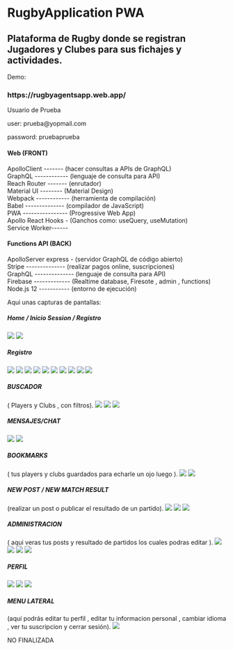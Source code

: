 # RugbyApplication PWA

<h2> Plataforma de Rugby donde se registran Jugadores y Clubes para sus fichajes y actividades.</h2>

Demo:

<h3> https://rugbyagentsapp.web.app/ </h3>

Usuario de Prueba

<p>user: prueba@yopmail.com </p>
<p>password: pruebaprueba</p>

<h4> Web (FRONT)</h4>

ApolloClient ------- (hacer consultas a APIs de GraphQL)</br>
GraphQL ------------ (lenguaje de consulta para API)</br>
Reach Router ------- (enrutador)</br>
Material UI -------- (Material Design)</br>
Webpack ------------ (herramienta de compilación)</br>
Babel -------------- (compilador de JavaScript)</br>
PWA ---------------- (Progressive Web App)</br>
Apollo React Hooks - (Ganchos como: useQuery, useMutation)</br>
Service Worker------ </br>

<h4> Functions API (BACK)</h4>

ApolloServer express - (servidor GraphQL de código abierto)</br>
Stripe -------------- (realizar pagos online, suscripciones)</br>
GraphQL -------------- (lenguaje de consulta para API)</br>
Firebase ------------- (Realtime database, Firesote , admin , functions)</br>
Node.js 12 ----------- (entorno de ejecución)</br>

Aqui unas capturas de pantallas:

<h5>Home / Inicio Session / Registro</h5>

<img src="https://rugbyagents.s3.eu-west-3.amazonaws.com/utils/01-inicio.png">
<img src="https://rugbyagents.s3.eu-west-3.amazonaws.com/utils/02-login.png">

<h5>Registro</h5>

<img src="https://rugbyagents.s3.eu-west-3.amazonaws.com/utils/03-registro.png">
<img src="https://rugbyagents.s3.eu-west-3.amazonaws.com/utils/04-registro.png">
<img src="https://rugbyagents.s3.eu-west-3.amazonaws.com/utils/05-registro.png">
<img src="https://rugbyagents.s3.eu-west-3.amazonaws.com/utils/06-registro.png">
<img src="https://rugbyagents.s3.eu-west-3.amazonaws.com/utils/07-registro.png">
<img src="https://rugbyagents.s3.eu-west-3.amazonaws.com/utils/08-registro.png">
<img src="https://rugbyagents.s3.eu-west-3.amazonaws.com/utils/09-registro.png">
<img src="https://rugbyagents.s3.eu-west-3.amazonaws.com/utils/10-registro.png">
<img src="https://rugbyagents.s3.eu-west-3.amazonaws.com/utils/11-registro.png">
<img src="https://rugbyagents.s3.eu-west-3.amazonaws.com/utils/12-registro.png">

<h5>BUSCADOR</h5> ( Players y Clubs , con filtros).

<img src="https://rugbyagents.s3.eu-west-3.amazonaws.com/utils/13-busqueda.png">
<img src="https://rugbyagents.s3.eu-west-3.amazonaws.com/utils/14-busqueda.png">
<img src="https://rugbyagents.s3.eu-west-3.amazonaws.com/utils/15-busqueda.png">

<h5>MENSAJES/CHAT</h5>

<img src="https://rugbyagents.s3.eu-west-3.amazonaws.com/utils/16-mensajes.png">
<img src="https://rugbyagents.s3.eu-west-3.amazonaws.com/utils/17-mensajes.png">

<h5>BOOKMARKS</h5>  ( tus players y clubs guardados para echarle un ojo luego ).

<img src="https://rugbyagents.s3.eu-west-3.amazonaws.com/utils/18-bookmarks.png">
<img src="https://rugbyagents.s3.eu-west-3.amazonaws.com/utils/19-bookmarks.png">

<h5>NEW POST / NEW MATCH RESULT </h5>  (realizar un post o publicar el resultado de un partido).

<img src="https://rugbyagents.s3.eu-west-3.amazonaws.com/utils/20-new+post+match+result.png">
<img src="https://rugbyagents.s3.eu-west-3.amazonaws.com/utils/21-newpost.png">
<img src="https://rugbyagents.s3.eu-west-3.amazonaws.com/utils/23-new+match+result.png">

<h5>ADMINISTRACION</h5>  ( aqui veras tus posts y resultado de partidos los cuales podras editar ).

<img src="https://rugbyagents.s3.eu-west-3.amazonaws.com/utils/22-admin+post.png"> 
<img src="https://rugbyagents.s3.eu-west-3.amazonaws.com/utils/22-post.png">
<img src="https://rugbyagents.s3.eu-west-3.amazonaws.com/utils/24-admin+match+result.png">
<img src="https://rugbyagents.s3.eu-west-3.amazonaws.com/utils/25-match+result.png">

<h5>PERFIL</h5>
<img src="https://rugbyagents.s3.eu-west-3.amazonaws.com/utils/26-profile.png">
<img src="https://rugbyagents.s3.eu-west-3.amazonaws.com/utils/27-profile.png">
<img src="https://rugbyagents.s3.eu-west-3.amazonaws.com/utils/28-profile.png">

<h5>MENU LATERAL</h5> (aquí podrás editar tu perfil , editar tu informacion personal , cambiar idioma , ver tu suscripcion y cerrar sesión).

<img src="https://rugbyagents.s3.eu-west-3.amazonaws.com/utils/29-menu+lateral.png">

NO FINALIZADA
